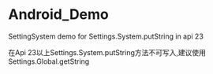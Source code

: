 # Android_Demo
SettingSystem demo for Settings.System.putString in api 23

在Api 23以上Settings.System.putString方法不可写入,建议使用Settings.Global.getString
